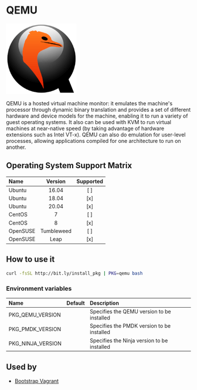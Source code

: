 # QEMU

![Logo](../../docs/img/qemu.png)

QEMU is a hosted virtual machine monitor: it emulates the machine's
processor through dynamic binary translation and provides a set of
different hardware and device models for the machine, enabling it to
run a variety of guest operating systems. It also can be used with KVM
to run virtual machines at near-native speed (by taking advantage of
hardware extensions such as Intel VT-x). QEMU can also do emulation
for user-level processes, allowing applications compiled for one
architecture to run on another.

## Operating System Support Matrix

| Name     |  Version   | Supported |
| :------- | :--------: | :-------: |
| Ubuntu   |   16.04    |    [ ]    |
| Ubuntu   |   18.04    |    [x]    |
| Ubuntu   |   20.04    |    [x]    |
| CentOS   |     7      |    [ ]    |
| CentOS   |     8      |    [x]    |
| OpenSUSE | Tumbleweed |    [ ]    |
| OpenSUSE |    Leap    |    [x]    |

## How to use it

```bash
curl -fsSL http://bit.ly/install_pkg | PKG=qemu bash
```

### Environment variables

| Name              | Default | Description                                 |
| :---------------- | :------ | :------------------------------------------ |
| PKG_QEMU_VERSION  |         | Specifies the QEMU version to be installed  |
| PKG_PMDK_VERSION  |         | Specifies the PMDK version to be installed  |
| PKG_NINJA_VERSION |         | Specifies the Ninja version to be installed |

## Used by

- [Bootstrap Vagrant](https://github.com/electrocucaracha/bootstrap-vagrant)

